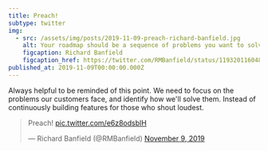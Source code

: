 ```yaml
---
title: Preach!
subtype: twitter
img:
  - src: /assets/img/posts/2019-11-09-preach-richard-banfield.jpg
    alt: Your roadmap should be a sequence of problems you want to solve, not features. Your success metrics should be agreed upon while you are defining the problem, not the solution.
    figcaption: Richard Banfield
    figcaption_href: https://twitter.com/RMBanfield/status/1193201160481656832
published_at: 2019-11-09T00:00:00.000Z
---
```

Always helpful to be reminded of this point. We need to focus on the problems our customers face, and identify how we'll solve them. Instead of continuously building features for those who shout loudest.

<blockquote class="twitter-tweet"><p lang="en" dir="ltr">Preach! <a href="https://t.co/e6z8odsblH">pic.twitter.com/e6z8odsblH</a></p>&mdash; Richard Banfield (@RMBanfield) <a href="https://twitter.com/RMBanfield/status/1193201160481656832?ref_src=twsrc%5Etfw">November 9, 2019</a></blockquote> <script async src="https://platform.twitter.com/widgets.js" charset="utf-8"></script>

